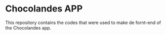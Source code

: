 # Chocolandes APP

This repository contains the codes  that were used to make de fornt-end of the Chocolandes app.
